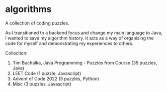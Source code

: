 # algorithms
A collection of coding puzzles.

As I transitioned to a backend focus and change my main language to Java, I wanted to save my algorithm history.
It acts as a way of organising the code for myself and demonstrating my experiences to others.

Collection:

1. Tim Buchalka, Java Programming  - Puzzles from Course (35 puzzles, Java)
2. LEET Code (1 puzzle, Javascript)
3. Advent of Code 2022 (5 puzzles, Python)
4. Misc (3 puzzles, Javascript)
